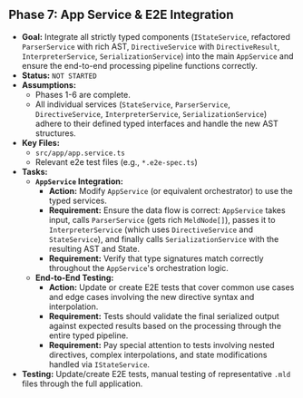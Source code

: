 ## Phase 7: App Service & E2E Integration

*   **Goal:** Integrate all strictly typed components (`IStateService`, refactored `ParserService` with rich AST, `DirectiveService` with `DirectiveResult`, `InterpreterService`, `SerializationService`) into the main `AppService` and ensure the end-to-end processing pipeline functions correctly.
*   **Status:** `NOT STARTED`
*   **Assumptions:**
    *   Phases 1-6 are complete.
    *   All individual services (`StateService`, `ParserService`, `DirectiveService`, `InterpreterService`, `SerializationService`) adhere to their defined typed interfaces and handle the new AST structures.
*   **Key Files:**
    *   `src/app/app.service.ts`
    *   Relevant e2e test files (e.g., `*.e2e-spec.ts`)
*   **Tasks:**
    *   **`AppService` Integration:**
        *   **Action:** Modify `AppService` (or equivalent orchestrator) to use the typed services.
        *   **Requirement:** Ensure the data flow is correct: `AppService` takes input, calls `ParserService` (gets rich `MeldNode[]`), passes it to `InterpreterService` (which uses `DirectiveService` and `StateService`), and finally calls `SerializationService` with the resulting AST and State.
        *   **Requirement:** Verify that type signatures match correctly throughout the `AppService`'s orchestration logic.
    *   **End-to-End Testing:**
        *   **Action:** Update or create E2E tests that cover common use cases and edge cases involving the new directive syntax and interpolation.
        *   **Requirement:** Tests should validate the final serialized output against expected results based on the processing through the entire typed pipeline.
        *   **Requirement:** Pay special attention to tests involving nested directives, complex interpolations, and state modifications handled via `IStateService`.
*   **Testing:** Update/create E2E tests, manual testing of representative `.mld` files through the full application. 